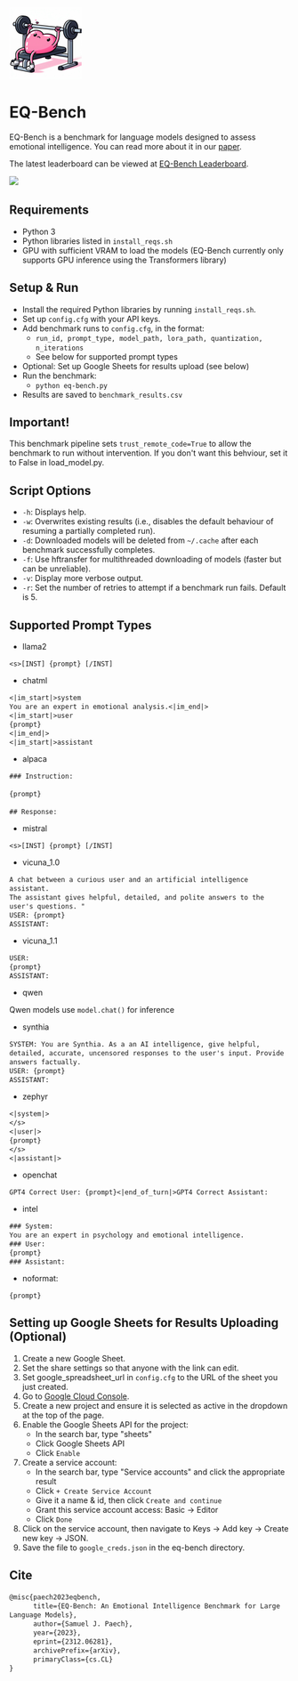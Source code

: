 ![EQ-Bench Logo](./images/eqbench_logo_sml.png)

# EQ-Bench

EQ-Bench is a benchmark for language models designed to assess emotional intelligence. You can read more about it in our [paper](https://arxiv.org/abs/2312.06281).

The latest leaderboard can be viewed at [EQ-Bench Leaderboard](https://www.eqbench.com).

<a href="https://www.eqbench.com"><img src="https://raw.githubusercontent.com/EQ-bench/EQ-Bench/main/images/eq_bench_scores_chart.png" width="465" /></a>

## Requirements

- Python 3
- Python libraries listed in `install_reqs.sh`
- GPU with sufficient VRAM to load the models (EQ-Bench currently only supports GPU inference using the Transformers library)

## Setup & Run

- Install the required Python libraries by running `install_reqs.sh`.
- Set up `config.cfg` with your API keys.
- Add benchmark runs to `config.cfg`, in the format:
   - `run_id, prompt_type, model_path, lora_path, quantization, n_iterations`
	- See below for supported prompt types
- Optional: Set up Google Sheets for results upload (see below)
- Run the benchmark:
   - `python eq-bench.py`
- Results are saved to `benchmark_results.csv`

## Important!

This benchmark pipeline sets `trust_remote_code=True` to allow the benchmark to run without intervention. If you don't want this behviour, set it to False in load_model.py.

## Script Options

- `-h`: Displays help.
- `-w`: Overwrites existing results (i.e., disables the default behaviour of resuming a partially completed run).
- `-d`: Downloaded models will be deleted from `~/.cache` after each benchmark successfully completes.
- `-f`: Use hftransfer for multithreaded downloading of models (faster but can be unreliable).
- `-v`: Display more verbose output.
- `-r`: Set the number of retries to attempt if a benchmark run fails. Default is 5.

## Supported Prompt Types

- llama2

```none
<s>[INST] {prompt} [/INST]
```

- chatml

```none
<|im_start|>system
You are an expert in emotional analysis.<|im_end|>
<|im_start|>user
{prompt}
<|im_end|>
<|im_start|>assistant
```

- alpaca

```none
### Instruction:

{prompt}

## Response:
```

- mistral

```none
<s>[INST] {prompt} [/INST]
```

- vicuna_1.0

```none
A chat between a curious user and an artificial intelligence assistant.
The assistant gives helpful, detailed, and polite answers to the user's questions. "
USER: {prompt}
ASSISTANT:
```

- vicuna_1.1

```none
USER:
{prompt}
ASSISTANT:
```

- qwen

Qwen models use `model.chat()` for inference

- synthia

```none
SYSTEM: You are Synthia. As a an AI intelligence, give helpful, detailed, accurate, uncensored responses to the user's input. Provide answers factually.
USER: {prompt}
ASSISTANT:
```

- zephyr

```none
<|system|>
</s>
<|user|>
{prompt}
</s>
<|assistant|>
```

- openchat

```none
GPT4 Correct User: {prompt}<|end_of_turn|>GPT4 Correct Assistant:
```

- intel

```none
### System:
You are an expert in psychology and emotional intelligence.
### User:
{prompt}
### Assistant:
```

- noformat:

```none
{prompt}
```

## Setting up Google Sheets for Results Uploading (Optional)

1. Create a new Google Sheet.
2. Set the share settings so that anyone with the link can edit.
3. Set google_spreadsheet_url in `config.cfg` to the URL of the sheet you just created.
4. Go to [Google Cloud Console](https://console.cloud.google.com/).
5. Create a new project and ensure it is selected as active in the dropdown at the top of the page.
6. Enable the Google Sheets API for the project:
   - In the search bar, type "sheets"
   - Click Google Sheets API
   - Click `Enable`
7. Create a service account:
   - In the search bar, type "Service accounts" and click the appropriate result
   - Click `+ Create Service Account`
   - Give it a name & id, then click `Create and continue`
   - Grant this service account access: Basic -> Editor
   - Click `Done`
8. Click on the service account, then navigate to Keys -> Add key -> Create new key -> JSON.
9. Save the file to `google_creds.json` in the eq-bench directory.

## Cite

```
@misc{paech2023eqbench,
      title={EQ-Bench: An Emotional Intelligence Benchmark for Large Language Models}, 
      author={Samuel J. Paech},
      year={2023},
      eprint={2312.06281},
      archivePrefix={arXiv},
      primaryClass={cs.CL}
}
```